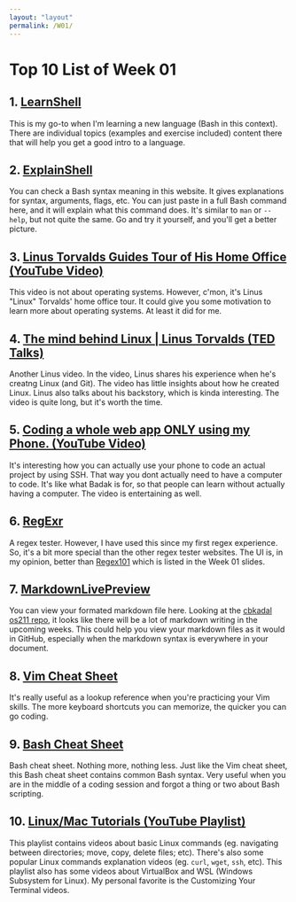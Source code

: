 ```yaml
---
layout: "layout"
permalink: /W01/
---
```


# Top 10 List of Week 01

## 1. [LearnShell](https://www.learnshell.org/)
This is my go-to when I'm learning a new language (Bash in this context). There are individual topics (examples and exercise included) content there that will help you get a good intro to a language.

## 2. [ExplainShell](https://explainshell.com/)
You can check a Bash syntax meaning in this website. It gives explanations for syntax, arguments, flags, etc. You can just paste in a full Bash command here, and it will explain what this command does. It's similar to `man` or `--help`, but not quite the same. Go and try it yourself, and you'll get a better picture.

## 3. [Linus Torvalds Guides Tour of His Home Office (YouTube Video)](https://www.youtube.com/watch?v=LE0JtUeyVJA)
This video is not about operating systems. However, c'mon, it's Linus "Linux" Torvalds' home office tour. It could give you some motivation to learn more about operating systems. At least it did for me.

## 4. [The mind behind Linux | Linus Torvalds (TED Talks)](https://www.youtube.com/watch?v=o8NPllzkFhE)
Another Linus video. In the video, Linus shares his experience when he's creatng Linux (and Git). The video has little insights about how he created Linux. Linus also talks about his backstory, which is kinda interesting. The video is quite long, but it's worth the time.

## 5. [Coding a whole web app ONLY using my Phone. (YouTube Video)](https://www.youtube.com/watch?v=0KmUoTfGa34)
It's interesting how you can actually use your phone to code an actual project by using SSH. That way you dont actually need to have a computer to code. It's like what Badak is for, so that people can learn without actually having a computer. The video is entertaining as well.

## 6. [RegExr](https://regexr.com/)
A regex tester. However, I have used this since my first regex experience. So, it's a bit more special than the other regex tester websites. The UI is, in my opinion, better than [Regex101](https://regex101.com/) which is listed in the Week 01 slides.

## 7. [MarkdownLivePreview](https://markdownlivepreview.com/)
You can view your formated markdown file here. Looking at the [cbkadal os211 repo](https://github.com/cbkadal/os211/), it looks like there will be a lot of markdown writing in the upcoming weeks. This could help you view your markdown files as it would in GitHub, especially when the markdown syntax is everywhere in your document.

## 8. [Vim Cheat Sheet](https://vimsheet.com/)
It's really useful as a lookup reference when you're practicing your Vim skills. The more keyboard shortcuts you can memorize, the quicker you can go coding.

## 9. [Bash Cheat Sheet](https://devhints.io/bash)
Bash cheat sheet. Nothing more, nothing less. Just like the Vim cheat sheet, this Bash cheat sheet contains common Bash syntax. Very useful when you are in the middle of a coding session and forgot a thing or two about Bash scripting.

## 10. [Linux/Mac Tutorials (YouTube Playlist)](https://youtube.com/playlist?list=PL-osiE80TeTvGhHkpvfmKWOiIPF8UVy6c)
This playlist contains videos about basic Linux commands (eg. navigating between directories; move, copy, delete files; etc). There's also some popular Linux commands explanation videos (eg. `curl`, `wget`, `ssh`, etc). This playlist also has some videos about VirtualBox and WSL (Windows Subsystem for Linux). My personal favorite is the Customizing Your Terminal videos.
